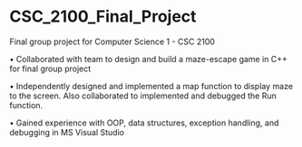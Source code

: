 # CSC_2100_Final_Project
Final group project for Computer Science 1 - CSC 2100

• Collaborated with team to design and build a maze-escape game in C++ for final group project

• Independently designed and implemented a map function to display maze to the screen. Also collaborated to implemented and debugged the Run function.

• Gained experience with OOP, data structures, exception handling, and debugging in MS Visual Studio


